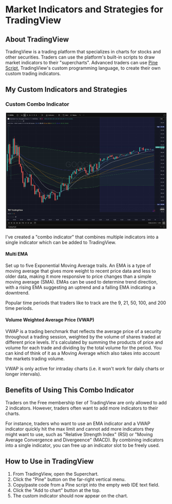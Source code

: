 # Market Indicators and Strategies for TradingView

## About TradingView

TradingView is a trading platform that specializes in charts for stocks and other securities.  Traders can use the platform's built-in scripts to draw market indicators to their "supercharts".  Advanced traders can use [Pine Script](https://www.tradingview.com/pine-script-docs/welcome/), TradingView's custom programming language, to create their own custom trading indicators.


## My Custom Indicators and Strategies

### Custom Combo Indicator

<p align="center">
    <img src="media/ema_vwap_indicators.jpg" width="500">
</p>

I've created a "combo indicator" that combines multiple indicators into a single indicator which can be added to TradingView.

#### Multi EMA

Set up to five Exponential Moving Average trails.  An EMA is a type of moving average that gives more weight to recent price data and less to older data, making it more responsive to price changes than a simple moving average (SMA).  EMAs can be used to determine trend direction, with a rising EMA suggesting an uptrend and a falling EMA indicating a downtrend.

Popular time periods that traders like to track are the 9, 21, 50, 100, and 200 time periods.

#### Volume Weighted Average Price (VWAP) ####

VWAP is a trading benchmark that reflects the average price of a security throughout a trading session, weighted by the volume of shares traded at different price levels.  It's calculated by summing the products of price and volume for each trade and dividing by the total volume for the period.  You can kind of think of it as a Moving Average which also takes into account the markets trading volume.

VWAP is only active for intraday charts (i.e. it won't work for daily charts or longer intervals).

## Benefits of Using This Combo Indicator

Traders on the Free membership tier of TradingView are only allowed to add 2 indicators.  However, traders often want to add more indicators to their charts.

For instance, traders who want to use an EMA indicator and a VWAP indicator quickly hit the max limit and cannot add more indicators they might want to use, such as "Relative Strength Index" (RSI) or "Moving Average Convergence and Divergeence" (MACD).  By combining indicators into a single indicator, you can free up an indicator slot to be freely used.

## How to Use in TradingView

1. From TradingView, open the Superchart.
2. Click the "Pine" button on the far-right vertical menu.
3. Copy/paste code from a Pine script into the empty web IDE text field.
4. Click the "Add to chart" button at the top.
5. The custom indicator should now appear on the chart.


